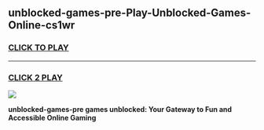 
## unblocked-games-pre-Play-Unblocked-Games-Online-cs1wr
<h3>
<a href="https://premium76.site?title=unblocked-games-pre&ref=25A">CLICK TO PLAY</a></h3>
<hr>

<h3>
<a href="https://premium76.site?title=unblocked-games-pre&ref=25A">CLICK 2 PLAY</a>
  
</h3>

<a href="https://premium76.site?title=unblocked-games-pre&ref=25A"><img src="https://clearcache.store/games.png"></a>


**unblocked-games-pre games unblocked: Your Gateway to Fun and Accessible Online Gaming**
